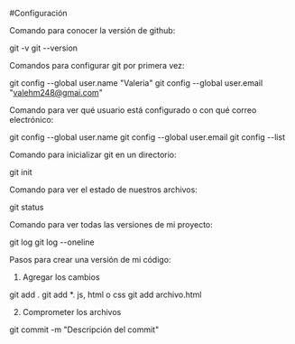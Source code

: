 #Configuración

Comando para conocer la versión de github:

git -v
git --version


Comandos para configurar git por primera vez:

git config --global user.name "Valeria"
git config --global user.email "valehm248@gmai.com"


Comando para ver qué usuario está configurado o con qué correo electrónico:

git config --global user.name
git config --global user.email
git config --list


Comando para inicializar git en un directorio:

git init


Comando para ver el estado de nuestros archivos:

git status


Comando para ver todas las versiones de mi proyecto:

git log 
git log --oneline

Pasos para crear una versión de mi código:

1. Agregar los cambios

git add .
git add *. js, html o css
git add archivo.html

2. Comprometer los archivos

git commit -m "Descripción del commit"






